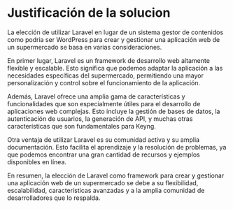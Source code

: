 # Justificación de la solucion
La elección de utilizar Laravel en lugar de un sistema gestor de contenidos como podria ser WordPress para crear y gestionar una aplicación web de un supermercado se basa en varias consideraciones.

En primer lugar, Laravel es un framework de desarrollo web altamente flexible y escalable. Esto significa que podemos adaptar la aplicación a las necesidades específicas del supermercado, permitiendo una mayor personalización y control sobre el funcionamiento de la aplicación.

Además, Laravel ofrece una amplia gama de características y funcionalidades que son especialmente útiles para el desarrollo de aplicaciones web complejas. Esto incluye la gestión de bases de datos, la autenticación de usuarios, la generación de API,  y muchas otras características que son fundamentales para Keyng.

Otra ventaja de utilizar Laravel es su comunidad activa y su amplia documentación. Esto facilita el aprendizaje y la resolución de problemas, ya que podemos encontrar una gran cantidad de recursos y ejemplos disponibles en línea.

En resumen, la elección de Laravel como framework para crear y gestionar una aplicación web de un supermercado se debe a su flexibilidad, escalabilidad, características avanzadas y a la amplia comunidad de desarrolladores que lo respalda.